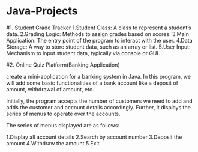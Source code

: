 # Java-Projects
#1. Student Grade Tracker
1.Student Class: A class to represent a student’s data.
2.Grading Logic: Methods to assign grades based on scores.
3.Main Application: The entry point of the program to interact with the user.
4.Data Storage: A way to store student data, such as an array or list.
5.User Input: Mechanism to input student data, typically via console or GUI.

#2. Online Quiz Platform(Banking Application)

 create a mini-application for a banking system in Java. In this program, we will add some basic functionalities of a bank account like a deposit of amount, withdrawal of amount, etc.

Initially, the program accepts the number of customers we need to add and adds the customer and account details accordingly. Further, it displays the series of menus to operate over the accounts.

The series of menus displayed are as follows:

1.Display all account details
2.Search by account number
3.Deposit the amount
4.Withdraw the amount
5.Exit


